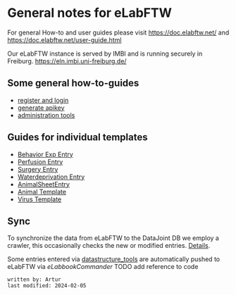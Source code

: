 # General notes for eLabFTW
For general How-to and user guides please visit <https://doc.elabftw.net/> and <https://doc.elabftw.net/user-guide.html>

Our eLabFTW instance is served by IMBI and is running securely in Freiburg.
<https://eln.imbi.uni-freiburg.de/>

## Some general how-to-guides
- [register and login](register_login.md)
- [generate apikey](generate_apikey.md)
- [administration tools](administration_tools.md)

## Guides for individual templates
- [Behavior Exp Entry](experiment_behavior.md)
- [Perfusion Entry](experiment_perfusion.md)
- [Surgery Entry](experiment_surgery.md)
- [Waterdeprivation Entry](experiment_waterdep.md)
- [AnimalSheetEntry](experiment_animalsheet.md)
- [Animal Template](resource_animal.md)
- [Virus Template](resource_virus.md)



## Sync
To synchronize the data from eLabFTW to the DataJoint DB we employ a crawler, this occasionally checks the new or 
modified entries. [Details](crawler.md).

Some entries entered via [datastructure_tools](../gui_documentation/general.md) are automatically pushed to eLabFTW via 
*eLabbookCommander* TODO add reference to code 

~~~~
written by: Artur
last modified: 2024-02-05
~~~~